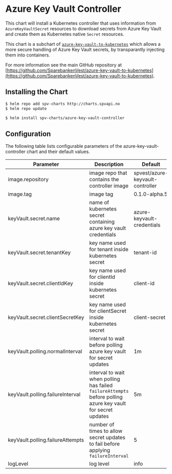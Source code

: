 # Azure Key Vault Controller

This chart will install a Kubernetes controller that uses information from `AzureKeyVaultSecret` resources to download secrets from Azure Key Vault and create them as Kubernetes native `Secret` resources.

This chart is a subchart of [`azure-key-vault-to-kubernetes`](../azure-key-vault-to-kubernetes) which allows a more secure handling of Azure Key Vault secrets, by transparantly injecting them into containers. 

For more information see the main GitHub repository at [https://github.com/SparebankenVest/azure-key-vault-to-kubernetes](https://github.com/SparebankenVest/azure-key-vault-to-kubernetes).

## Installing the Chart

```bash
$ helm repo add spv-charts http://charts.spvapi.no
$ helm repo update
```

```bash
$ helm install spv-charts/azure-key-vault-controller
```

## Configuration

The following table lists configurable parameters of the azure-key-vault-controller chart and their default values.

|               Parameter             |                Description                   |                  Default                 |
| ----------------------------------- | -------------------------------------------- | -----------------------------------------|
|image.repository                     |image repo that contains the controller image | spvest/azure-keyvault-controller         |
|image.tag                            |image tag|0.1.0-alpha.5|
|keyVault.secret.name                 |name of kubernetes secret containing azure key vault credentials | azure-keyvault-credentials|
|keyVault.secret.tenantKey            |key name used for tenant inside kubernetes secret | tenant-id |
|keyVault.secret.clientIdKey          |key name used for clientId inside kubernetes secret | client-id |
|keyVault.secret.clientSecretKey      |key name used for clientSecret inside kubernetes secret | client-secret |
|keyVault.polling.normalInterval      |interval to wait before polling azure key vault for secret updates | 1m |
|keyVault.polling.failureInterval     |interval to wait when polling has failed `failureAttempts` before polling azure key vault for secret updates | 5m |
|keyVault.polling.failureAttempts     |number of times to allow secret updates to fail before applying `failureInterval` | 5 |
|logLevel                             | log level | info |